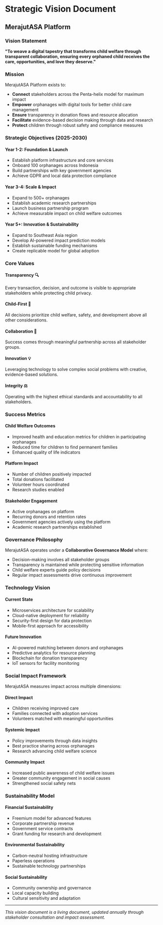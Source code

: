 # Strategic Vision Document
## MerajutASA Platform

### Vision Statement

**"To weave a digital tapestry that transforms child welfare through transparent collaboration, ensuring every orphaned child receives the care, opportunities, and love they deserve."**

### Mission

MerajutASA Platform exists to:
- **Connect** stakeholders across the Penta-helix model for maximum impact
- **Empower** orphanages with digital tools for better child care management
- **Ensure** transparency in donation flows and resource allocation
- **Facilitate** evidence-based decision making through data and research
- **Protect** children through robust safety and compliance measures

### Strategic Objectives (2025-2030)

#### Year 1-2: Foundation & Launch
- Establish platform infrastructure and core services
- Onboard 100 orphanages across Indonesia
- Build partnerships with key government agencies
- Achieve GDPR and local data protection compliance

#### Year 3-4: Scale & Impact
- Expand to 500+ orphanages
- Establish academic research partnerships
- Launch business partnership program
- Achieve measurable impact on child welfare outcomes

#### Year 5+: Innovation & Sustainability
- Expand to Southeast Asia region
- Develop AI-powered impact prediction models
- Establish sustainable funding mechanisms
- Create replicable model for global adoption

### Core Values

#### Transparency 🔍
Every transaction, decision, and outcome is visible to appropriate stakeholders while protecting child privacy.

#### Child-First 👶
All decisions prioritize child welfare, safety, and development above all other considerations.

#### Collaboration 🤝
Success comes through meaningful partnership across all stakeholder groups.

#### Innovation 💡
Leveraging technology to solve complex social problems with creative, evidence-based solutions.

#### Integrity ⚖️
Operating with the highest ethical standards and accountability to all stakeholders.

### Success Metrics

#### Child Welfare Outcomes
- Improved health and education metrics for children in participating orphanages
- Reduced time for children to find permanent families
- Enhanced quality of life indicators

#### Platform Impact
- Number of children positively impacted
- Total donations facilitated
- Volunteer hours coordinated
- Research studies enabled

#### Stakeholder Engagement
- Active orphanages on platform
- Recurring donors and retention rates
- Government agencies actively using the platform
- Academic research partnerships established

### Governance Philosophy

MerajutASA operates under a **Collaborative Governance Model** where:
- Decision-making involves all stakeholder groups
- Transparency is maintained while protecting sensitive information
- Child welfare experts guide policy decisions
- Regular impact assessments drive continuous improvement

### Technology Vision

#### Current State
- Microservices architecture for scalability
- Cloud-native deployment for reliability
- Security-first design for data protection
- Mobile-first approach for accessibility

#### Future Innovation
- AI-powered matching between donors and orphanages
- Predictive analytics for resource planning
- Blockchain for donation transparency
- IoT sensors for facility monitoring

### Social Impact Framework

MerajutASA measures impact across multiple dimensions:

#### Direct Impact
- Children receiving improved care
- Families connected with adoption services
- Volunteers matched with meaningful opportunities

#### Systemic Impact
- Policy improvements through data insights
- Best practice sharing across orphanages
- Research advancing child welfare science

#### Community Impact
- Increased public awareness of child welfare issues
- Greater community engagement in social causes
- Strengthened social safety nets

### Sustainability Model

#### Financial Sustainability
- Freemium model for advanced features
- Corporate partnership revenue
- Government service contracts
- Grant funding for research and development

#### Environmental Sustainability
- Carbon-neutral hosting infrastructure
- Paperless operations
- Sustainable technology partnerships

#### Social Sustainability
- Community ownership and governance
- Local capacity building
- Cultural sensitivity and adaptation

---

*This vision document is a living document, updated annually through stakeholder consultation and impact assessment.*
